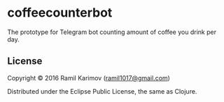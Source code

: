 # coffeecounterbot

The prototype for Telegram bot counting amount of coffee you drink per day.

## License

Copyright © 2016 Ramil Karimov (ramil1017@gmail.com)

Distributed under the Eclipse Public License, the same as Clojure.
